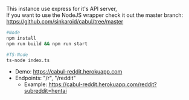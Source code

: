This instance use express for it's API server,  
If you want to use the NodeJS wrapper check it out the master branch: https://github.com/sinkaroid/cabul/tree/master

```bash
#Node
npm install
npm run build && npm run start

#TS-Node
ts-node index.ts
```
- Demo: https://cabul-reddit.herokuapp.com
- Endpoints: "/r", "/reddit"  
    - Example: https://cabul-reddit.herokuapp.com/reddit?subreddit=hentai